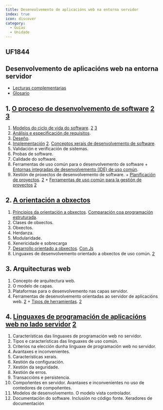 ```yaml
---
title: Desenvolvemento de aplicacións web na entorna servidor
index: true
icon: discover
category:
  - Guías
  - Unidade
---
```


## UF1844

## Desenvolvemento de aplicacións web na entorna servidor

- [Lecturas complementarias](uf1844.md)
- [Glosario](https://www.edix.com/es/instituto/formacion/significados/)

## 1. [O proceso de desenvolvemento de software](https://es.wikipedia.org/wiki/Systems_Development_Life_Cycle) [2](https://www.tutorialspoint.com/business_analysis/business_analysis_software_development_life_cycle.htm) [3](https://es.wikipedia.org/wiki/Ciclo_de_vida_del_lanzamiento_de_software)

1. [Modelos do ciclo de vida do software](https://www.tutorialspoint.com/sdlc/sdlc_overview.htm). [2](https://asana.com/es/resources/project-management-methodologies) [3](https://aws.amazon.com/es/what-is/sdlc/)
2. [Análisis e especificación de requisitos](https://www.tutorialspoint.com/business_analysis/business_analysis_tools_techniques.htm).
3. [Deseño](https://es.wikipedia.org/wiki/Dise%C3%B1o_de_software).
4. [Implementación](https://www.captio.net/blog/errores-comunes-implementacion-software) [2](https://www.getapp.es/blog/2373/tips-plan-de-implantacion-de-software). [Conceptos xerais de desenvolvemento de software](https://www.ibm.com/es-es/topics/software-development).
5. Validación e verificación de sistemas.
6. Probas de software.
7. Calidade do software.
8. Ferramentas de uso común para o desenvolvemento de software + [Entornas integradas de desenvolvemento (IDE) de uso común](https://www.diarlu.com/entornos-de-desarrollo-integrado/).
9. Xestión de proxectos de desenvolvemento de software. + [Planificación de proyectos](https://www.edix.com/es/instituto/planificacion-de-proyectos/). [2](https://asana.com/es/resources/best-project-planning-software) + [Ferramentas de uso común para la gestión de proyectos](https://asana.com/es/resources/best-project-management-software) [2](https://gitnux.com/es/catalog/kanban-software)

## 2. [A orientación a obxectos](https://es.wikipedia.org/wiki/Programación_orientada_a_objetos)

1. [Principios da orientación a obxectos](https://desarrolloweb.com/articulos/499.php). [Comparación coa programación estruturada](https://blog.educacionit.com/2018/05/21/programacion-orientada-a-objetos-vs-programacion-estructurada/).
2. Clases de obxectos.
3. Obxectos.
4. Herdanza.
5. Modularidade.
6. Xenericidade e sobrecarga
7. [Desarrollo orientado a obxectos](https://www.w3schools.com/php/php_oop_what_is.asp). [Con Js](https://mauriciogc.medium.com/javascript-poo-programación-basada-en-prototipos-1c174b28aba2)
8. Linguaxes de desenvolvemento orientado a obxectos de uso común. [2](https://en.wikibooks.org/wiki/PHP_Programming)

## 3. Arquitecturas web

1. Concepto de arquitectura web.
2. O modelo de capas.
3. Plataformas para o desenvolvemento nas capas servidor.
4. Ferramentas de desenvolvemento orientadas ao servidor de aplicacións web. [2](https://en.wikibooks.org/wiki/PHP_Programming) + [Tipos de herramientas](https://blog.techliance.com/50-extremely-useful-php-tools/). [2](https://stackify.com/php-tools-developers/)

## 4. [Linguaxes de programación de aplicacións web no lado servidor](https://www.orientsoftware.com/blog/server-side-scripting-languages/) [2](https://axarnet.es/blog/lenguajes-del-lado-del-servidor)

1. Características das linguaxes de programación web no servidor.
2. Tipos e características das linguaxes de uso común.
3. Criterios na elección dunha linguaxe de programación web no servidor.
4. Avantaxes e inconvenientes.
5. Características xerais.
6. Xestión da configuración.
7. Xestión da seguridade.
8. Xestión de erros.
9. Transaccións e persistencia.
10. Compoñentes en servidor. Avantaxes e inconvenientes no uso de contedores de compoñentes.
11. Modelos de desenvolvemento. O modelo vista controlador.
12. Documentación do software. Inclusión no código fonte. Xeradores de documentación
